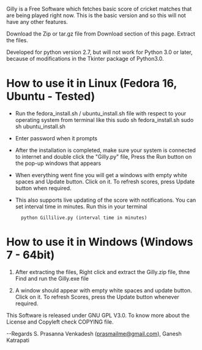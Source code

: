 Gilly is a Free Software which fetches basic score of cricket matches that are being played right now.
This is the basic version and so this will not have any other features.

Download the Zip or tar.gz file from Download section of this page.
Extract the files.

Developed for python version 2.7, but will not work for Python 3.0 or later, because of modifications in the Tkinter package of Python3.0.

How to use it in Linux (Fedora 16, Ubuntu - Tested)
==================================================
* Run the fedora_install.sh / ubuntu_install.sh file with respect to your operating system from terminal like this
sudo sh fedora_install.sh
sudo sh ubuntu_install.sh

* Enter password when it prompts

* After the installation is completed, make sure your system is connected to internet and double click the "Gilly.py" file, Press the Run button on the pop-up windows that appears

* When everything went fine you will get a windows with empty white spaces and Update button. Click on it. To refresh scores, press Update button when required.

* This also supports live updating of the score with notifications. You can set interval time in minutes. Run this in your terminal

	
		python Gillilive.py (interval time in minutes)
	
	

How to use it in Windows (Windows 7 - 64bit)
===========================================
1. After extracting the files, Right click and extract the Gilly.zip file, thne Find and run the Gilly.exe file

2. A window should appear with empty white spaces and update button. Click on it. To refresh Scores, press the Update button whenever required.


This Software is released under GNU GPL V3.0.
To know more about the License and Copyleft check COPYING file.

--Regards S. Prasanna Venkadesh (prasmailme@gmail.com),
          Ganesh Katrapati  <neshmailsu at gmail dot com>
